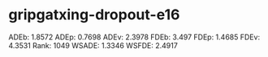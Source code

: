 # gripgatxing-dropout-e16

ADEb: 1.8572
ADEp: 0.7698
ADEv: 2.3978
FDEb: 3.497
FDEp: 1.4685
FDEv: 4.3531
Rank: 1049
WSADE: 1.3346
WSFDE: 2.4917